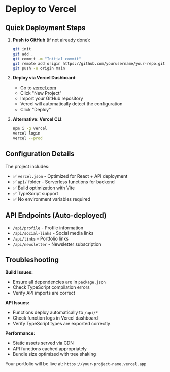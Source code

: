 # Deploy to Vercel

## Quick Deployment Steps

1. **Push to GitHub** (if not already done):
   ```bash
   git init
   git add .
   git commit -m "Initial commit"
   git remote add origin https://github.com/yourusername/your-repo.git
   git push -u origin main
   ```

2. **Deploy via Vercel Dashboard**:
   - Go to [vercel.com](https://vercel.com)
   - Click "New Project"
   - Import your GitHub repository
   - Vercel will automatically detect the configuration
   - Click "Deploy"

3. **Alternative: Vercel CLI**:
   ```bash
   npm i -g vercel
   vercel login
   vercel --prod
   ```

## Configuration Details

The project includes:
- ✅ `vercel.json` - Optimized for React + API deployment
- ✅ `api/` folder - Serverless functions for backend
- ✅ Build optimization with Vite
- ✅ TypeScript support
- ✅ No environment variables required

## API Endpoints (Auto-deployed)

- `/api/profile` - Profile information
- `/api/social-links` - Social media links  
- `/api/links` - Portfolio links
- `/api/newsletter` - Newsletter subscription

## Troubleshooting

**Build Issues:**
- Ensure all dependencies are in `package.json`
- Check TypeScript compilation errors
- Verify API imports are correct

**API Issues:**
- Functions deploy automatically to `/api/*`
- Check function logs in Vercel dashboard
- Verify TypeScript types are exported correctly

**Performance:**
- Static assets served via CDN
- API functions cached appropriately
- Bundle size optimized with tree shaking

Your portfolio will be live at: `https://your-project-name.vercel.app`
